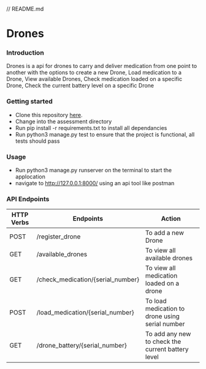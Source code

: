 // README.md
# Drones
### Introduction
Drones is a api for drones to carry and deliver medication from one point to another
with the options to create a new Drone, Load medication to a Drone, View available Drones,
Check medication loaded on a specific Drone, Check the current battery level on a specific Drone
### Getting started
* Clone this repository [here](https://github.com/JackieNomsa/DjangoDronesAssessment).
* Change into the assessment directory
* Run pip install -r requirements.txt to install all dependancies
* Run python3 manage.py test to ensure that the project is functional, all tests should pass
### Usage
  * Run python3 manage.py runserver on the terminal to start the applocation
  * navigate to http://127.0.0.1:8000/ using an api tool like postman
### API Endpoints
| HTTP Verbs | Endpoints                           | Action                                          |
|------------|-------------------------------------|-------------------------------------------------|
| POST       | /register_drone                     | To add a new Drone                              |
| GET        | /available_drones                   | To view all available drones                    |
| GET        | /check_medication/{serial_number}   | To view all medication loaded on a drone        |
| POST       | /load_medication/{serial_number}    | To load medication to drone using serial number |
| GET        | /drone_battery/{serial_number}      | To add any new to check the current battery level                         |

